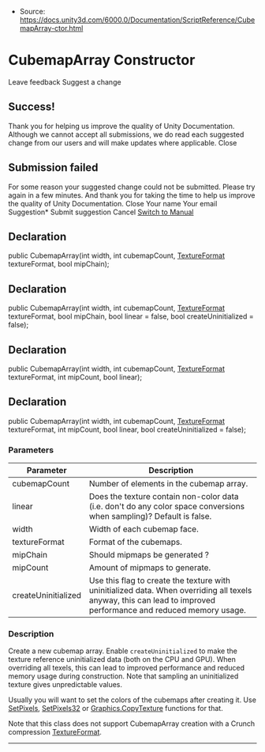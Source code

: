 * Source: https://docs.unity3d.com/6000.0/Documentation/ScriptReference/CubemapArray-ctor.html

# CubemapArray Constructor
Leave feedback
Suggest a change
## Success!
Thank you for helping us improve the quality of Unity Documentation. Although we cannot accept all submissions, we do read each suggested change from our users and will make updates where applicable.
Close
## Submission failed
For some reason your suggested change could not be submitted. Please <a>try again</a> in a few minutes. And thank you for taking the time to help us improve the quality of Unity Documentation.
Close
Your name Your email Suggestion* Submit suggestion
Cancel
[Switch to Manual](https://docs.unity3d.com/6000.0/Documentation/Manual/class-CubemapArray.html "Go to CubemapArray Component in the Manual")
## Declaration
public CubemapArray(int width, int cubemapCount, [TextureFormat](https://docs.unity3d.com/6000.0/Documentation/ScriptReference/TextureFormat.html) textureFormat, bool mipChain); 
## Declaration
public CubemapArray(int width, int cubemapCount, [TextureFormat](https://docs.unity3d.com/6000.0/Documentation/ScriptReference/TextureFormat.html) textureFormat, bool mipChain, bool linear = false, bool createUninitialized = false); 
## Declaration
public CubemapArray(int width, int cubemapCount, [TextureFormat](https://docs.unity3d.com/6000.0/Documentation/ScriptReference/TextureFormat.html) textureFormat, int mipCount, bool linear); 
## Declaration
public CubemapArray(int width, int cubemapCount, [TextureFormat](https://docs.unity3d.com/6000.0/Documentation/ScriptReference/TextureFormat.html) textureFormat, int mipCount, bool linear, bool createUninitialized = false); 
### Parameters
Parameter | Description  
---|---  
cubemapCount | Number of elements in the cubemap array.  
linear | Does the texture contain non-color data (i.e. don't do any color space conversions when sampling)? Default is false.  
width | Width of each cubemap face.  
textureFormat | Format of the cubemaps.  
mipChain | Should mipmaps be generated ?  
mipCount | Amount of mipmaps to generate.  
createUninitialized | Use this flag to create the texture with uninitialized data. When overriding all texels anyway, this can lead to improved performance and reduced memory usage.  
### Description
Create a new cubemap array.
Enable `createUninitialized` to make the texture reference uninitialized data (both on the CPU and GPU). When overriding all texels, this can lead to improved performance and reduced memory usage during construction. Note that sampling an uninitialized texture gives unpredictable values.  
  
Usually you will want to set the colors of the cubemaps after creating it. Use [SetPixels](https://docs.unity3d.com/6000.0/Documentation/ScriptReference/CubemapArray.SetPixels.html), [SetPixels32](https://docs.unity3d.com/6000.0/Documentation/ScriptReference/CubemapArray.SetPixels32.html) or [Graphics.CopyTexture](https://docs.unity3d.com/6000.0/Documentation/ScriptReference/Graphics.CopyTexture.html) functions for that.  
  
Note that this class does not support CubemapArray creation with a Crunch compression [TextureFormat](https://docs.unity3d.com/6000.0/Documentation/ScriptReference/TextureFormat.html).
* * *
